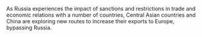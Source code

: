 
As Russia experiences the impact of sanctions and restrictions in trade and economic relations with a number of countries, Central Asian countries and China are exploring new routes to increase their exports to Europe, bypassing Russia.